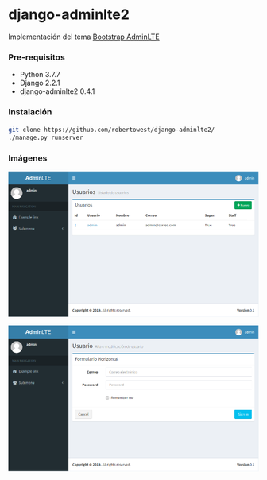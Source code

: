# django-adminlte2

Implementación del tema [Bootstrap AdminLTE](https://django-adminlte2.readthedocs.io/en/latest/)


### Pre-requisitos

* Python 3.7.7
* Django 2.2.1
* django-adminlte2 0.4.1


### Instalación

```bash
git clone https://github.com/robertowest/django-adminlte2/
./manage.py runserver
```


### Imágenes

![Tabla](pantalla1.png)

![Formulario](pantalla2.png)
